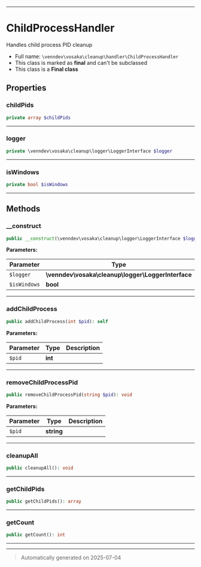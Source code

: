 ***

# ChildProcessHandler

Handles child process PID cleanup



* Full name: `\venndev\vosaka\cleanup\handler\ChildProcessHandler`
* This class is marked as **final** and can't be subclassed
* This class is a **Final class**



## Properties


### childPids



```php
private array $childPids
```






***

### logger



```php
private \venndev\vosaka\cleanup\logger\LoggerInterface $logger
```






***

### isWindows



```php
private bool $isWindows
```






***

## Methods


### __construct



```php
public __construct(\venndev\vosaka\cleanup\logger\LoggerInterface $logger, bool $isWindows): mixed
```








**Parameters:**

| Parameter | Type | Description |
|-----------|------|-------------|
| `$logger` | **\venndev\vosaka\cleanup\logger\LoggerInterface** |  |
| `$isWindows` | **bool** |  |





***

### addChildProcess



```php
public addChildProcess(int $pid): self
```








**Parameters:**

| Parameter | Type | Description |
|-----------|------|-------------|
| `$pid` | **int** |  |





***

### removeChildProcessPid



```php
public removeChildProcessPid(string $pid): void
```








**Parameters:**

| Parameter | Type | Description |
|-----------|------|-------------|
| `$pid` | **string** |  |





***

### cleanupAll



```php
public cleanupAll(): void
```












***

### getChildPids



```php
public getChildPids(): array
```












***

### getCount



```php
public getCount(): int
```












***


***
> Automatically generated on 2025-07-04
